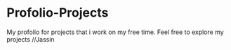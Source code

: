 # Profolio-Projects
My profolio for projects that i work on my free time. Feel free to explore my projects //Jassin 
